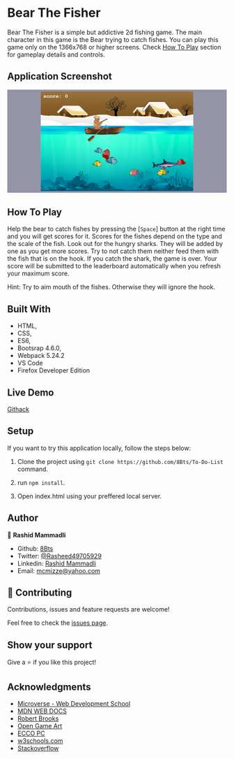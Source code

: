 # Bear The Fisher

Bear The Fisher is a simple but addictive 2d fishing game. The main character in this game is the Bear trying to catch fishes. You can play this game only on the 1366x768 or higher screens. Check [How To Play](#How-To-Play) section for gameplay details and controls.

## Application Screenshot
![screenshot](src/assets/screenshots/screenshot.png)

## How To Play

Help the bear to catch fishes by pressing the  [`Space`]  button at the right time and you will get scores for it. Scores for the fishes depend on the type and the scale of the fish. Look out for the hungry sharks.
They will be added by one as you get more scores. Try to not catch them neither feed them with the fish that is on the hook. If you catch the shark, the game is over.
Your score will be submitted to the leaderboard automatically when you refresh your maximum score.

Hint: Try to aim mouth of the fishes. Otherwise they will ignore the hook.

## Built With

- HTML,
- CSS,
- ES6,
- Bootsrap 4.6.0,
- Webpack 5.24.2
- VS Code
- Firefox Developer Edition

## Live Demo

[Githack](https://raw.githack.com/8Bts/To-Do-List/main-app/dist/index.html)

## Setup

  If you want to try this application locally, follow the steps below:

  1. Clone the project using `git clone https://github.com/8Bts/To-Do-List` command.

  2. run `npm install`.

  3. Open index.html using your preffered local server.

## Author

👤 **Rashid Mammadli**

- Github: [8Bts](https://github.com/8Bts)
- Twitter: [@Rasheed49705929](https://twitter.com/Rasheed49705929)
- Linkedin: [Rashid Mammadli](https://www.linkedin.com/in/rashidmammadli/)
- Email: mcmizze@yahoo.com


## 🤝 Contributing

Contributions, issues and feature requests are welcome!

Feel free to check the <a href="https://github.com/8Bts/Bear_The_Fisher/issues" target="_blank">issues page</a>.

## Show your support

Give a ⭐️ if you like this project!

## Acknowledgments

- [Microverse - Web Development School](https://www.microverse.org/)
- [MDN WEB DOCS](https://developer.mozilla.org/)
- [Robert Brooks](www.gamedeveloperstudio.com)
- [Open Game Art](https://opengameart.org/)
- [ECCO PC](https://www.deviantart.com/users/outgoing?https://eccothedolphin.online)
- <a href="https://www.w3schools.com/" target="_blank">w3schools.com</a> 
- <a href="https://www.stackoverflow.com/" target="_blank">Stackoverflow</a>




